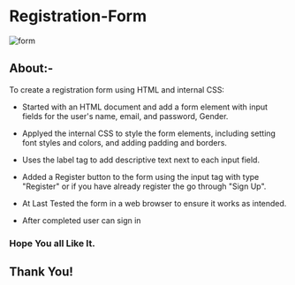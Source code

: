 # Registration-Form
![form](https://user-images.githubusercontent.com/84222697/221762158-5d980985-19d5-442d-99c0-d910d0f1f62b.png)
 ## About:-
 To create a registration form using HTML and internal CSS:

+ Started with an HTML document and add a form element with input fields for the user's name, email, and password, Gender.
- Applyed the internal CSS to style the form elements, including setting font styles and colors, and adding padding and borders.
+ Uses the label tag to add descriptive text next to each input field.
* Added a Register button to the form using the input tag with type "Register" or if you have already register the go through "Sign Up".
- At Last Tested the form in a web browser to ensure it works as intended.
+ After completed user can sign in

### Hope You all Like It.
## Thank You!
 
